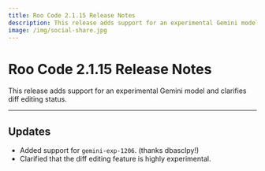 ```yaml
---
title: Roo Code 2.1.15 Release Notes
description: This release adds support for an experimental Gemini model and clarifies diff editing status.
image: /img/social-share.jpg
---
```


# Roo Code 2.1.15 Release Notes

This release adds support for an experimental Gemini model and clarifies diff editing status.

---

## Updates

*   Added support for `gemini-exp-1206`. (thanks dbasclpy!)
*   Clarified that the diff editing feature is highly experimental.
